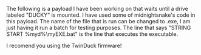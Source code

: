 The following is a payload I have been working on that waits until a drive labeled "DUCKY" is mounted. 
I have used some of midnightsnake's code in this payload. 
The name of the file that is run can be changed to .exe, I am just having it run a batch for testing purposes. 
The line that says "STRING START %myd%\myEXE.bat" is the line that executes the executable.

I recomend you using the TwinDuck firmware!
